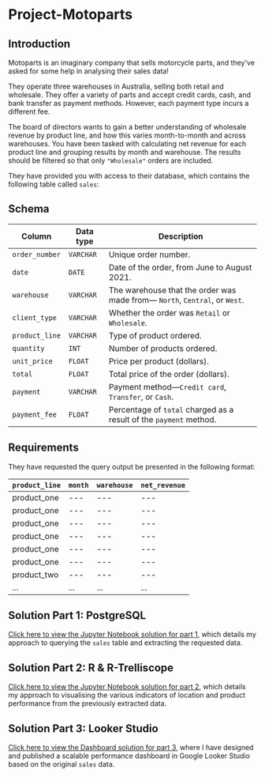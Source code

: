 # Project-Motoparts

## Introduction

Motoparts is an imaginary company that sells motorcycle parts, and they've asked for some help in analysing their sales data!

They operate three warehouses in Australia, selling both retail and wholesale. They offer a variety of parts and accept credit cards, cash, and bank transfer as payment methods. However, each payment type incurs a different fee.

The board of directors wants to gain a better understanding of wholesale revenue by product line, and how this varies month-to-month and across warehouses. You have been tasked with calculating net revenue for each product line and grouping results by month and warehouse. The results should be filtered so that only `"Wholesale"` orders are included.

They have provided you with access to their database, which contains the following table called `sales`:

## Schema
| Column | Data type | Description |
|--------|-----------|-------------|
| `order_number` | `VARCHAR` | Unique order number. |
| `date` | `DATE` | Date of the order, from June to August 2021. |
| `warehouse` | `VARCHAR` | The warehouse that the order was made from&mdash; `North`, `Central`, or `West`. |
| `client_type` | `VARCHAR` | Whether the order was `Retail` or `Wholesale`. |
| `product_line` | `VARCHAR` | Type of product ordered. |
| `quantity` | `INT` | Number of products ordered. | 
| `unit_price` | `FLOAT` | Price per product (dollars). |
| `total` | `FLOAT` | Total price of the order (dollars). |
| `payment` | `VARCHAR` | Payment method&mdash;`Credit card`, `Transfer`, or `Cash`. |
| `payment_fee` | `FLOAT` | Percentage of `total` charged as a result of the `payment` method. |


## Requirements

They have requested the query output be presented in the following format:

| `product_line` | `month` | `warehouse` |	`net_revenue` |
|----------------|-----------|----------------------------|--------------|
| product_one | --- | --- | --- |
| product_one | --- | --- | --- |
| product_one | --- | --- | --- |
| product_one | --- | --- | --- |
| product_one | --- | --- | --- |
| product_one | --- | --- | --- |
| product_two | --- | --- | --- |
| ... | ... | ... | ... |

## Solution Part 1: PostgreSQL

[Click here to view the Jupyter Notebook solution for part 1](https://github.com/tom-stannard/Project-Motoparts/blob/main/project-motoparts.ipynb), which details my approach to querying the `sales` table and extracting the requested data. 


## Solution Part 2: R & R-Trelliscope

[Click here to view the Jupyter Notebook solution for part 2](/), which details my approach to visualising the various indicators of location and product performance from the previously extracted data.


## Solution Part 3: Looker Studio

[Click here to view the Dashboard solution for part 3](/), where I have designed and published a scalable performance dashboard in Google Looker Studio based on the original `sales` data. 
